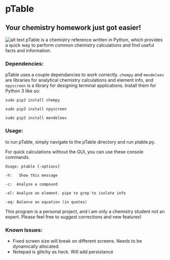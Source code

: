 # pTable

##  Your chemistry homework just got easier!
![alt text](https://i.imgur.com/7ogdCFO.png)
pTable is a chemistry reference written in Python, which provides a quick way to perform common chemistry calculations and find useful facts and information.

### Dependencies:

pTable uses a couple dependancies to work correctly. 
`chempy` and `mendeleev` are libraries for analytical chemistry calculations and element info, and `npyscreen` is a library for designing terminal applications.
Install them for Python 3 like so:

`sudo pip3 install chempy`

`sudo pip3 install npyscreen`

`sudo pip3 install mendeleev`

### Usage:

to run pTable, simply navigate to the pTable directory and run ptable.py. 

For quick calculations without the GUI, you can use these console commands.

```
Usage: ptable [-options]

-h:   Show this message

-c:  Analyze a compound

-el: Analyze an element. pipe to grep to isolate info

-eq: Balance an equation (in quotes)
```

This program is a personal project, and I am only a chemistry student not an expert. Please feel free to suggest corrections and new features!

### Known Issues:
* Fixed screen size will break on different screens. Needs to be dynamically allocated.
* Notepad is glitchy as heck. Will add persistance

